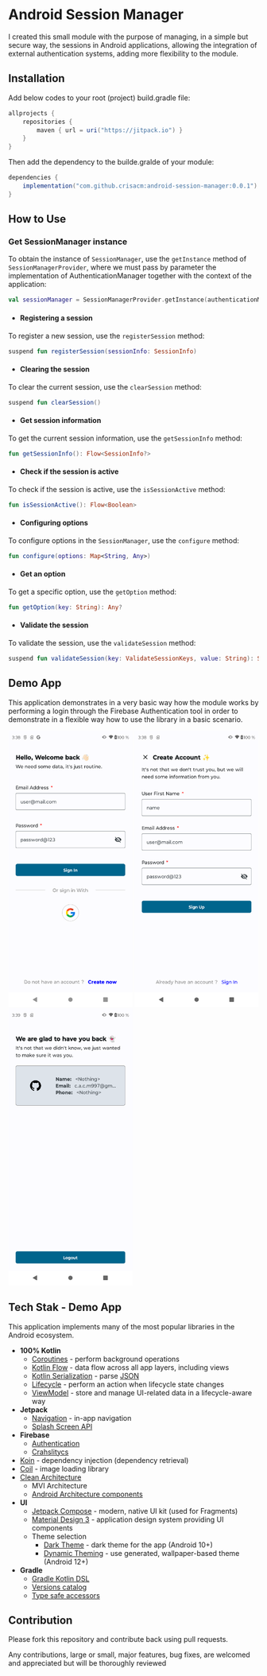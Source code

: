 
# Android Session Manager

I created this small module with the purpose of managing, in a simple but secure way, the sessions in Android applications, allowing the integration of external authentication systems, adding more flexibility to the module.

## Installation

Add below codes to your root (project) build.gradle file:

```groovy
allprojects {
    repositories {
        maven { url = uri("https://jitpack.io") }
    }
}
```

Then add the dependency to the builde.gralde of your module:

```groovy
dependencies {
    implementation("com.github.crisacm:android-session-manager:0.0.1")
}
```

## How to Use

### Get SessionManager instance

To obtain the instance of `SessionManager`, use the `getInstance` method of `SessionManagerProvider`, where we must pass by parameter the implementation of AuthenticationManager together with the context of the application:

```kotlin
val sessionManager = SessionManagerProvider.getInstance(authenticationManager, context)
```

* #### Registering a session

To register a new session, use the `registerSession` method:

```kotlin
suspend fun registerSession(sessionInfo: SessionInfo)
```

* #### Clearing the session

To clear the current session, use the `clearSession` method:

```kotlin
suspend fun clearSession()
```

* #### Get session information

To get the current session information, use the `getSessionInfo` method:

```kotlin
fun getSessionInfo(): Flow<SessionInfo?>
```

* #### Check if the session is active

To check if the session is active, use the `isSessionActive` method:

```kotlin
fun isSessionActive(): Flow<Boolean>
```

* #### Configuring options

To configure options in the `SessionManager`, use the `configure` method:

```kotlin
fun configure(options: Map<String, Any>)
```


* #### Get an option

To get a specific option, use the `getOption` method:

```kotlin
fun getOption(key: String): Any?
```

* #### Validate the session

To validate the session, use the `validateSession` method:

```kotlin
suspend fun validateSession(key: ValidateSessionKeys, value: String): SessionValidationResult
```

## Demo App

This application demonstrates in a very basic way how the module works by performing a login through the Firebase Authentication tool in order to demonstrate in a flexible way how to use the library in a basic scenario.

<p>
  <img src="misc/image/screen-1.png" width="250" />
  <img src="misc/image/screen-2.png" width="250" />
  <img src="misc/image/screen-3.png" width="250" />
</p>

## Tech Stak - Demo App

This application implements many of the most popular libraries in the Android ecosystem.

* **100% Kotlin**
  * [Coroutines](https://kotlinlang.org/docs/reference/coroutines-overview.html) - perform background operations
  * [Kotlin Flow](https://kotlinlang.org/docs/flow.html) - data flow across all app layers, including views
  * [Kotlin Serialization](https://kotlinlang.org/docs/serialization.html) - parse [JSON](https://www.json.org/json-en.html)
  * [Lifecycle](https://developer.android.com/topic/libraries/architecture/lifecycle) - perform an action when lifecycle state changes
  * [ViewModel](https://developer.android.com/topic/libraries/architecture/viewmodel) - store and manage UI-related data in a lifecycle-aware way
* **Jetpack**
  * [Navigation](https://developer.android.com/topic/libraries/architecture/navigation/) - in-app navigation
  * [Splash Screen API](https://developer.android.com/develop/ui/views/launch/splash-screen?hl=es-419)
* **Firebase**
    * [Authentication](https://firebase.google.com/docs/auth?hl=es-419)
    * [Crahslitycs](https://firebase.google.com/docs/crashlytics?hl=es-419)
* [Koin](https://insert-koin.io/) - dependency injection (dependency retrieval)
* [Coil](https://github.com/coil-kt/coil) - image loading library
* [Clean Architecture](https://blog.cleancoder.com/uncle-bob/2012/08/13/the-clean-architecture.html)
  * MVI Architecture
  * [Android Architecture components](https://developer.android.com/topic/libraries/architecture)
* **UI**
    * [Jetpack Compose](https://developer.android.com/jetpack/compose) - modern, native UI kit (used for Fragments)
    * [Material Design 3](https://m3.material.io/) - application design system providing UI components
    * Theme selection
        * [Dark Theme](https://material.io/develop/android/theming/dark) - dark theme for the app (Android 10+)
        * [Dynamic Theming](https://m3.material.io/styles/color/dynamic-color/overview) - use generated, wallpaper-based theme (Android 12+)
* **Gradle**
    * [Gradle Kotlin DSL](https://docs.gradle.org/current/userguide/kotlin_dsl.html)
    * [Versions catalog](https://docs.gradle.org/current/userguide/platforms.html#sub:version-catalog)
    * [Type safe accessors](https://docs.gradle.org/7.0/release-notes.html)

## Contribution

Please fork this repository and contribute back using pull requests.

Any contributions, large or small, major features, bug fixes, are welcomed and appreciated but will be thoroughly reviewed